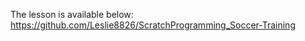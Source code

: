 The lesson is available below: 
<br> https://github.com/Leslie8826/ScratchProgramming_Soccer-Training
